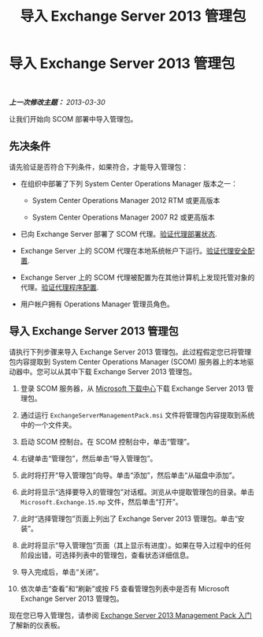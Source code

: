 ﻿---
title: 导入 Exchange Server 2013 管理包
TOCTitle: 导入 Exchange Server 2013 管理包
ms:assetid: dc929928-61b8-448b-9ae5-d3fa73a18ee9
ms:mtpsurl: https://technet.microsoft.com/zh-cn/library/Dn195914(v=EXCHG.150)
ms:contentKeyID: 53275726
ms.date: 04/03/2015
mtps_version: v=EXCHG.150
ms.translationtype: HT
---

# 导入 Exchange Server 2013 管理包

 

_**上一次修改主题：** 2013-03-30_

让我们开始向 SCOM 部署中导入管理包。

## 先决条件

请先验证是否符合下列条件，如果符合，才能导入管理包：

  - 在组织中部署了下列 System Center Operations Manager 版本之一：
    
      - System Center Operations Manager 2012 RTM 或更高版本
    
      - System Center Operations Manager 2007 R2 或更高版本

  - 已向 Exchange Server 部署了 SCOM 代理。[验证代理部署状态](procedures-related-to-deployment.md).

  - Exchange Server 上的 SCOM 代理在本地系统帐户下运行。[验证代理安全配置](procedures-related-to-deployment.md).

  - Exchange Server 上的 SCOM 代理被配置为在其他计算机上发现托管对象的代理。[验证代理程序配置](procedures-related-to-deployment.md).

  - 用户帐户拥有 Operations Manager 管理员角色。

## 导入 Exchange Server 2013 管理包

请执行下列步骤来导入 Exchange Server 2013 管理包。此过程假定您已将管理包内容提取到 System Center Operations Manager (SCOM) 服务器上的本地驱动器中。您可以从其中下载 Exchange Server 2013 管理包。

1.  登录 SCOM 服务器，从 [Microsoft 下载中心](http://go.microsoft.com/fwlink/p/?linkid=268587)下载 Exchange Server 2013 管理包。

2.  通过运行 `ExchangeServerManagementPack.msi` 文件将管理包内容提取到系统中的一个文件夹。

3.  启动 SCOM 控制台。在 SCOM 控制台中，单击“管理”。

4.  右键单击“管理包”，然后单击“导入管理包”。

5.  此时将打开“导入管理包”向导。单击“添加”，然后单击“从磁盘中添加”。

6.  此时将显示“选择要导入的管理包”对话框。浏览从中提取管理包的目录。单击 `Microsoft.Exchange.15.mp` 文件，然后单击“打开”。

7.  此时“选择管理包”页面上列出了 Exchange Server 2013 管理包。单击“安装”。

8.  此时将显示“导入管理包”页面（其上显示有进度）。如果在导入过程中的任何阶段出错，可选择列表中的管理包，查看状态详细信息。

9.  导入完成后，单击“关闭”。

10. 依次单击“查看”和“刷新”或按 F5 查看管理包列表中是否有 Microsoft Exchange Server 2013 管理包。

现在您已导入管理包，请参阅 [Exchange Server 2013 Management Pack 入门](getting-started-with-exchange-server-2013-management-pack.md)了解新的仪表板。


